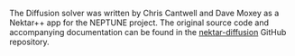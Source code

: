 The Diffusion solver was written by Chris Cantwell and Dave Moxey as a Nektar++ app for the NEPTUNE project. The original source code and accompanying documentation can be found in the [nektar-diffusion](https://github.com/ExCALIBUR-NEPTUNE/nektar-diffusion) GitHub repository.
